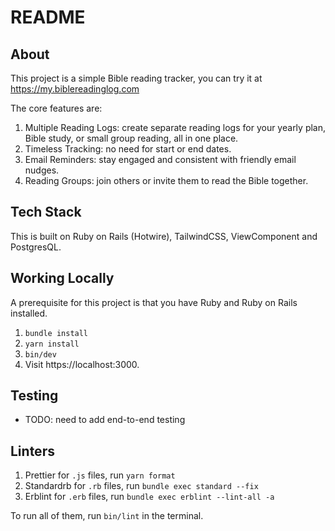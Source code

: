 # README

## About

This project is a simple Bible reading tracker, you can try it at https://my.biblereadinglog.com

The core features are:

1. Multiple Reading Logs: create separate reading logs for your yearly plan, Bible study, or small group reading, all in one place.
2. Timeless Tracking: no need for start or end dates.
3. Email Reminders: stay engaged and consistent with friendly email nudges.
4. Reading Groups: join others or invite them to read the Bible together.

## Tech Stack

This is built on Ruby on Rails (Hotwire), TailwindCSS, ViewComponent and PostgresQL.

## Working Locally

A prerequisite for this project is that you have Ruby and Ruby on Rails installed.

1. `bundle install`
2. `yarn install`
3. `bin/dev`
4. Visit https://localhost:3000.

## Testing

- TODO: need to add end-to-end testing

## Linters

1. Prettier for `.js` files, run `yarn format`
2. Standardrb for `.rb` files, run `bundle exec standard --fix`
3. Erblint for `.erb` files, run `bundle exec erblint --lint-all -a`

To run all of them, run `bin/lint` in the terminal.
